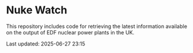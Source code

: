 # Nuke Watch

This repository includes code for retrieving the latest information available on the output of EDF nuclear power plants in the UK.

Last updated: 2025-06-27 23:15